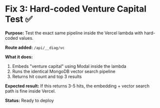 # Fix 3: Hard-coded Venture Capital Test ✅

**Purpose:** Test the exact same pipeline inside the Vercel lambda with hard-coded values.

**Route added:** `/api/__diag/vc`

**What it does:**
1. Embeds "venture capital" using Modal inside the lambda
2. Runs the identical MongoDB vector search pipeline
3. Returns hit count and top 3 results

**Expected result:** If this returns 3-5 hits, the embedding + vector search path is fine inside Vercel.

**Status:** Ready to deploy